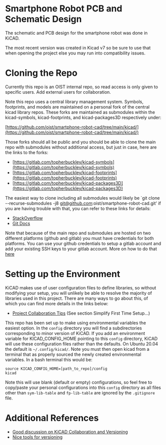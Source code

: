 # Smartphone Robot PCB and Schematic Design
The schematic and PCB design for the smartphone robot was done in KiCAD.

The most recent version was created in Kicad v7 so be sure to use that when opening the project else you may run into compatibility issues.

# Cloning the Repo
Currently this repo is an OIST internal repo, so read access is only given to specific users. Add external users for collaboration.

Note this repo uses a central library management system. Symbols, footprints, and models are maintained on a personal fork of the central kicad library repos. These forks are maintained as submodules within the kicad-symbols, kicad-footprints, and kicad-packages3D respectively under:

[https://github.com/oist/smartphone-robot-cad/tree/main/kicad/](https://github.com/oist/smartphone-robot-cad/tree/main/kicad/)

Those forks should all be public and you should be able to clone the main repo with submodules without additional access, but just in case, here are the links to the forks:
- [https://gitlab.com/topherbuckley/kicad-symbols](https://gitlab.com/topherbuckley/kicad-symbols)
- [https://gitlab.com/topherbuckley/kicad-footprints](https://gitlab.com/topherbuckley/kicad-footprints)
- [https://gitlab.com/topherbuckley/kicad-packages3D](https://gitlab.com/topherbuckley/kicad-packages3D)

The easiest way to clone including all submodules would likely be `git clone --recurse-submodules -j8 git@github.com:oist/smartphone-robot-cad.git' if you are having trouble with that, you can refer to these links for details:

- [StackOverflow](https://stackoverflow.com/questions/3796927/how-do-i-git-clone-a-repo-including-its-submodules)
- [Git Docs](https://git-scm.com/docs/git-submodule)

Note that because of the main repo and submodules are hosted on two different platforms (github and gitlab) you must have credentials for both platforms. You can use your github credentials to setup a gitlab account and add your existing SSH keys to your gitlab account. More on how to do that [here](https://docs.gitlab.com/ee/user/ssh.html)

# Setting up the Environment

KiCAD makes use of user configuration files to define libraries, so without modifying your setup, you will unlikely be able to resolve the majority of libraries used in this project. There are many ways to go about this, of which you can find more details in the links below:

- [Project Collaboration Tips](https://forum.kicad.info/t/project-and-libary-setup-for-sharing-and-collaboration-kicad-version-5/20842/2) (See section Simplify First Time Setup...)

This repo has been set up to make using environmental variables the easiest option. In the `config` directory you will find a subdirectories corresponding to minor version of KiCAD. If you add an environment variable for KICAD_CONFIG_HOME pointing to this `config` directory, KiCAD will use these configuration files rather than the defaults. On Ubuntu 20.04 the default is `~/.config/kicad/`. Note you must then open kicad from a terminal that as properly sourced the newly created environmental variables. In a bash terminal this would be:

```
source KICAD_CONFIG_HOME=[path_to_repo]/config
kicad
```

Note this will use blank (default or empty)  configurations, so feel free to copy/paste your personal configurations into this `config` directory as all files other than `sym-lib-table` and `fp-lib-table` are ignored by the `.gitignore` file.

# Additional References
- [Good discussion on KiCAD Collaboration and Versioning](https://forum.kicad.info/t/working-collaborately-on-projects-using-git/16114/11)
- [Nice tools for versioning](https://jnavila.github.io/plotkicadsch/)
